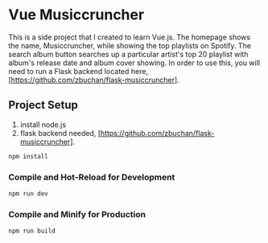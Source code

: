 # Vue Musiccruncher
This is a side project that I created to learn Vue.js.
The homepage shows the name, Musiccruncher, while showing the top playlists on Spotify.
The search album button searches up a particular artist's top 20 playlist with album's release date and album cover showing.
In order to use this, you will need to run a Flask backend located here, [https://github.com/zbuchan/flask-musiccruncher].

## Project Setup
1. install node.js
2. flask backend needed, [https://github.com/zbuchan/flask-musiccruncher].


```sh
npm install
```

### Compile and Hot-Reload for Development

```sh
npm run dev
```

### Compile and Minify for Production

```sh
npm run build
```
